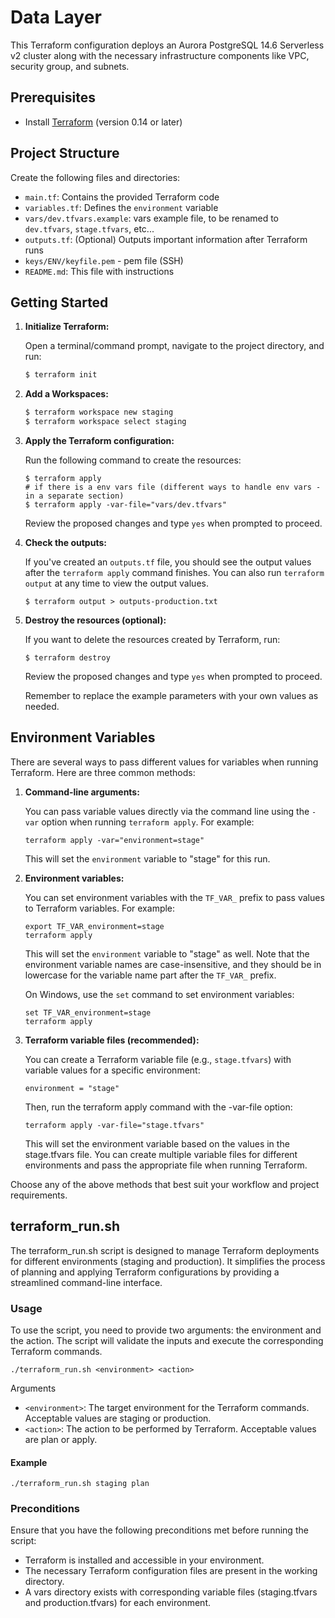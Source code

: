 # Data Layer
 
This Terraform configuration deploys an Aurora PostgreSQL 14.6 Serverless v2 cluster along with the necessary infrastructure components like VPC, security group, and subnets.

## Prerequisites

- Install [Terraform](https://www.terraform.io/downloads.html) (version 0.14 or later)

## Project Structure

Create the following files and directories:

- `main.tf`: Contains the provided Terraform code
- `variables.tf`: Defines the `environment` variable
- `vars/dev.tfvars.example`: vars example file, to be renamed to `dev.tfvars`, `stage.tfvars`, etc...
- `outputs.tf`: (Optional) Outputs important information after Terraform runs
- `keys/ENV/keyfile.pem` - pem file (SSH)
- `README.md`: This file with instructions

## Getting Started

1. **Initialize Terraform:**

   Open a terminal/command prompt, navigate to the project directory, and run:
   ```bash
   $ terraform init
   ```
2. **Add a Workspaces:**
   ```bash
   $ terraform workspace new staging   
   $ terraform workspace select staging   
   ```
3. **Apply the Terraform configuration:**

    Run the following command to create the resources:
   ```hcl
   $ terraform apply
   # if there is a env vars file (different ways to handle env vars - in a separate section)
   $ terraform apply -var-file="vars/dev.tfvars"
   ```
   Review the proposed changes and type `yes` when prompted to proceed.
4. **Check the outputs:**

    If you've created an `outputs.tf` file, you should see the output values after the `terraform apply` command finishes. You can also run `terraform output` at any time to view the output values.
    ```hcl
    $ terraform output > outputs-production.txt     
    ```

5. **Destroy the resources (optional):**

    If you want to delete the resources created by Terraform, run:

   ```hcl
   $ terraform destroy
   ```
   Review the proposed changes and type `yes` when prompted to proceed.

   Remember to replace the example parameters with your own values as needed.

## Environment Variables

There are several ways to pass different values for variables when running Terraform. Here are three common methods:

1. **Command-line arguments:**

   You can pass variable values directly via the command line using the `-var` option when running `terraform apply`. For example:

   ```hcl
   terraform apply -var="environment=stage"
    ```
   This will set the `environment` variable to "stage" for this run.

2. **Environment variables:**

   You can set environment variables with the `TF_VAR_` prefix to pass values to Terraform variables. For example:

   ```hcl
   export TF_VAR_environment=stage
   terraform apply
   ```
   
   This will set the `environment` variable to "stage" as well. Note that the environment variable names are case-insensitive, and they should be in lowercase for the variable name part after the `TF_VAR_` prefix.

   On Windows, use the `set` command to set environment variables:
    ```hcl
    set TF_VAR_environment=stage
    terraform apply
    ```

3. **Terraform variable files (recommended):**

   You can create a Terraform variable file (e.g., `stage.tfvars`) with variable values for a specific environment:

   ```hcl
   environment = "stage"
   ```

   Then, run the terraform apply command with the -var-file option:

   ```hcl
   terraform apply -var-file="stage.tfvars"
   ```

   This will set the environment variable based on the values in the stage.tfvars file. You can create multiple variable files for different environments and pass the appropriate file when running Terraform.

Choose any of the above methods that best suit your workflow and project requirements.

## terraform_run.sh
The terraform_run.sh script is designed to manage Terraform deployments for different environments (staging and production). It simplifies the process of planning and applying Terraform configurations by providing a streamlined command-line interface.

### Usage
To use the script, you need to provide two arguments: the environment and the action. The script will validate the inputs and execute the corresponding Terraform commands.
```hcl
./terraform_run.sh <environment> <action>
```

Arguments
* `<environment>`: The target environment for the Terraform commands. Acceptable values are staging or production.
* `<action>`: The action to be performed by Terraform. Acceptable values are plan or apply.

#### Example
```hcl
./terraform_run.sh staging plan
```

### Preconditions
Ensure that you have the following preconditions met before running the script:

* Terraform is installed and accessible in your environment.
* The necessary Terraform configuration files are present in the working directory.
* A vars directory exists with corresponding variable files (staging.tfvars and production.tfvars) for each environment.